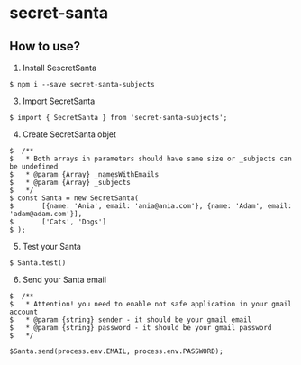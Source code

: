 # secret-santa
## How to use?
1. Install SescretSanta
```
$ npm i --save secret-santa-subjects
```
3. Import SecretSanta
```
$ import { SecretSanta } from 'secret-santa-subjects';
```
4. Create SecretSanta objet
```
$  /**
$   * Both arrays in parameters should have same size or _subjects can be undefined
$   * @param {Array} _namesWithEmails
$   * @param {Array} _subjects
$   */
$ const Santa = new SecretSanta( 
$       [{name: 'Ania', email: 'ania@ania.com'}, {name: 'Adam', email: 'adam@adam.com'}],
$       ['Cats', 'Dogs']
$ );
```
5. Test your Santa
```
$ Santa.test()
```
6. Send your Santa email
```
$  /**
$   * Attention! you need to enable not safe application in your gmail account
$   * @param {string} sender - it should be your gmail email
$   * @param {string} password - it should be your gmail password
$   */

$Santa.send(process.env.EMAIL, process.env.PASSWORD);
```
